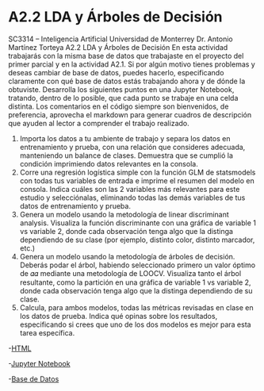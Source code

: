 # A2.2 LDA y Árboles de Decisión

SC3314 – Inteligencia Artificial Universidad de Monterrey Dr. Antonio Martínez Torteya
A2.2 LDA y Árboles de Decisión
En esta actividad trabajarás con la misma base de datos que trabajaste en el proyecto del primer
parcial y en la actividad A2.1. Si por algún motivo tienes problemas y deseas cambiar de base
de datos, puedes hacerlo, especificando claramente con qué base de datos estás trabajando
ahora y de dónde la obtuviste.
Desarrolla los siguientes puntos en una Jupyter Notebook, tratando, dentro de lo posible, que
cada punto se trabaje en una celda distinta. Los comentarios en el código siempre son
bienvenidos, de preferencia, aprovecha el markdown para generar cuadros de descripción que
ayuden al lector a comprender el trabajo realizado.
1. Importa los datos a tu ambiente de trabajo y separa los datos en entrenamiento y prueba,
con una relación que consideres adecuada, manteniendo un balance de clases.
Demuestra que se cumplió la condición imprimiendo datos relevantes en la consola.
2. Corre una regresión logística simple con la función GLM de statsmodels con todas tus
variables de entrada e imprime el resumen del modelo en consola. Indica cuáles son las
2 variables más relevantes para este estudio y selecciónalas, eliminando todas las demás
variables de tus datos de entrenamiento y prueba.
3. Genera un modelo usando la metodología de linear discriminant analysis. Visualiza la
función discriminante con una gráfica de variable 1 vs variable 2, donde cada observación
tenga algo que la distinga dependiendo de su clase (por ejemplo, distinto color, distinto
marcador, etc.)
4. Genera un modelo usando la metodología de árboles de decisión. Deberás podar el árbol,
habiendo seleccionado primero un valor óptimo de 𝛼𝛼 mediante una metodología de
LOOCV. Visualiza tanto el árbol resultante, como la partición en una gráfica de variable 1
vs variable 2, donde cada observación tenga algo que la distinga dependiendo de su
clase.
5. Calcula, para ambos modelos, todas las métricas revisadas en clase en los datos de
prueba. Indica qué opinas sobre los resultados, especificando si crees que uno de los dos
modelos es mejor para esta tarea específica.

-[HTML](./A2_2-598557.html)

-[Jupyter Notebook](./A2_2-598557.ipynb)

-[Base de Datos](./USA%20Housing%20Dataset.csv)
